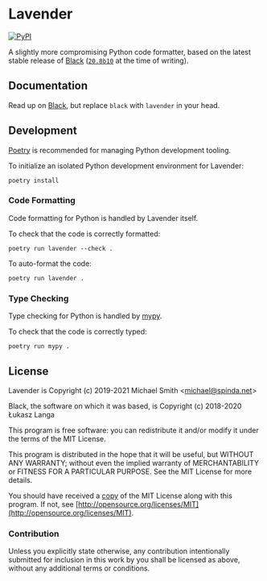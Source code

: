# Lavender

[![PyPI](https://img.shields.io/pypi/v/lavender.svg)](https://pypi.python.org/pypi/lavender)

A slightly more compromising Python code formatter, based on the latest stable release of
[Black](https://github.com/python/black#readme)
([`20.8b10`](https://github.com/psf/black/releases/tag/20.8b1) at the time of writing).

## Documentation

Read up on [Black](https://github.com/python/black#readme), but replace `black` with `lavender` in your
head.

## Development

[Poetry](https://github.com/python-poetry/poetry#readme) is recommended for managing Python
development tooling.

To initialize an isolated Python development environment for Lavender:

```
poetry install
```

### Code Formatting

Code formatting for Python is handled by Lavender itself.

To check that the code is correctly formatted:

```
poetry run lavender --check .
```

To auto-format the code:

```
poetry run lavender .
```

### Type Checking

Type checking for Python is handled by [mypy](https://github.com/python/mypy#readme).

To check that the code is correctly typed:

```
poetry run mypy .
```

## License

Lavender is Copyright (c) 2019-2021 Michael Smith &lt;michael@spinda.net&gt;

Black, the software on which it was based, is Copyright (c) 2018-2020 Łukasz Langa

This program is free software: you can redistribute it and/or modify it under the terms of the MIT
License.

This program is distributed in the hope that it will be useful, but WITHOUT ANY WARRANTY; without
even the implied warranty of MERCHANTABILITY or FITNESS FOR A PARTICULAR PURPOSE. See the MIT
License for more details.

You should have received a [copy](LICENSE) of the MIT License along with this program. If not, see
[http://opensource.org/licenses/MIT](http://opensource.org/licenses/MIT).

### Contribution

Unless you explicitly state otherwise, any contribution intentionally submitted for inclusion in
this work by you shall be licensed as above, without any additional terms or conditions.

[modeline]: # ( vim: set tw=99 ts=2 sw=2 et: )
